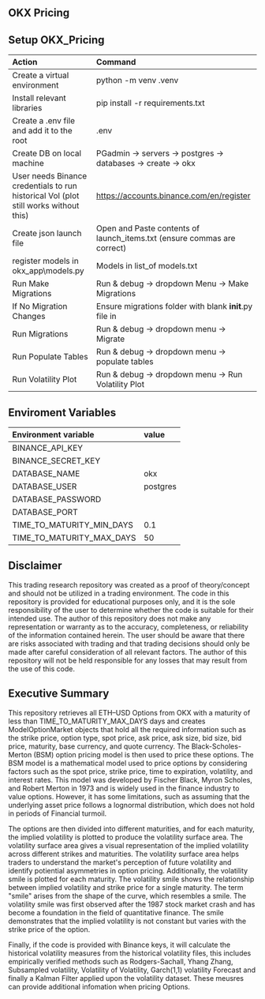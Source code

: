 
## **OKX Pricing**

## Setup OKX_Pricing

|Action|Command
| :-| :-
|Create a virtual environment| python -m venv .venv
|Install relevant libraries | pip install -r requirements.txt|
|Create a .env file and add it to the root | .env
|Create DB on local machine | PGadmin -> servers -> postgres -> databases -> create -> okx|
|User needs Binance credentials to run historical Vol (plot still works without this)| https://accounts.binance.com/en/register|
|Create json launch file| Open and Paste contents of launch_items.txt (ensure commas are correct)|
|register models in  okx_app\models.py | Models in list_of models.txt|
|Run Make Migrations|Run & debug -> dropdown Menu -> Make Migrations |
|If  No Migration Changes |Ensure migrations folder with blank __init__.py file in |
|Run Migrations|Run & debug -> dropdown menu -> Migrate |
|Run Populate Tables| Run & debug -> dropdown menu -> populate tables |
|Run Volatility Plot | Run & debug -> dropdown menu -> Run Volatility Plot |

## 

## Enviroment Variables

|Environment variable|value|
| :-| :-
|BINANCE_API_KEY|
|BINANCE_SECRET_KEY|
|DATABASE_NAME|okx|
|DATABASE_USER|postgres|
|DATABASE_PASSWORD||
|DATABASE_PORT||
|TIME_TO_MATURITY_MIN_DAYS|0.1|
|TIME_TO_MATURITY_MAX_DAYS|50|


## Disclaimer
This trading research repository was created as a proof of theory/concept and should not be utilized in a trading environment. The code in this repository is provided for educational purposes only, and it is the sole responsibility of the user to determine whether the code is suitable for their intended use. The author of this repository does not make any representation or warranty as to the accuracy, completeness, or reliability of the information contained herein. The user should be aware that there are risks associated with trading and that trading decisions should only be made after careful consideration of all relevant factors. The author of this repository will not be held responsible for any losses that may result from the use of this code.

## Executive Summary
This repository retrieves all ETH–USD Options from OKX with a maturity of less than TIME_TO_MATURITY_MAX_DAYS days and creates ModelOptionMarket objects that hold all the required information such as the strike price, option type, spot price, ask price, ask size, bid size, bid price, maturity, base currency, and quote currency. The Black-Scholes-Merton (BSM) option pricing model is then used to price these options. The BSM model is a mathematical model used to price options by considering factors such as the spot price, strike price, time to expiration, volatility, and interest rates. This model was developed by Fischer Black, Myron Scholes, and Robert Merton in 1973 and is widely used in the finance industry to value options. However, it has some limitations, such as assuming that the underlying asset price follows a lognormal distribution, which does not hold in periods of Financial turmoil.

The options are then divided into different maturities, and for each maturity, the implied volatility is plotted to produce the volatility surface area. The volatility surface area gives a visual representation of the implied volatility across different strikes and maturities. The volatility surface area helps traders to understand the market's perception of future volatility and identify potiential asymmetries in option pricing. Additionally, the volatility smile is plotted for each maturity. The volatility smile shows the relationship between implied volatility and strike price for a single maturity. The term "smile" arises from the shape of the curve, which resembles a smile. The volatility smile was first observed after the 1987 stock market crash and has become a foundation in the field of quantitative finance. The smile demonstrates that the implied volatility is not constant but varies with the strike price of the option.

Finally, if the code is provided with Binance keys, it will calculate the historical volatility measures from the historical volatility files, this includes empirically verified methods such as Rodgers-Sachall, Yhang Zhang, Subsampled volatility, Volatility of Volatility, Garch(1,1) volatility Forecast and finally a Kalman Filter applied upon the volatility dataset. These meusres can provide additional infomation when pricing Options. 






